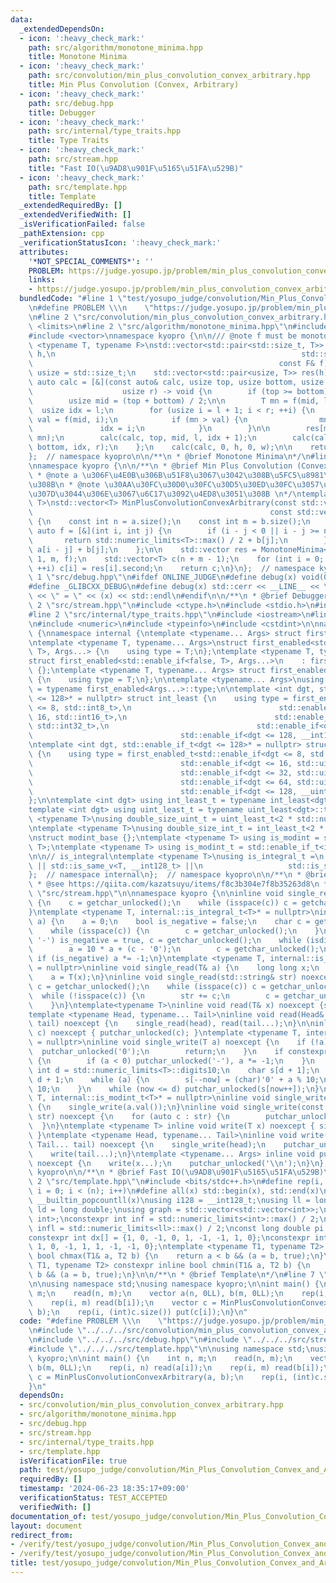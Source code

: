 ```yaml
---
data:
  _extendedDependsOn:
  - icon: ':heavy_check_mark:'
    path: src/algorithm/monotone_minima.hpp
    title: Monotone Minima
  - icon: ':heavy_check_mark:'
    path: src/convolution/min_plus_convolution_convex_arbitrary.hpp
    title: Min Plus Convolution (Convex, Arbitrary)
  - icon: ':heavy_check_mark:'
    path: src/debug.hpp
    title: Debugger
  - icon: ':heavy_check_mark:'
    path: src/internal/type_traits.hpp
    title: Type Traits
  - icon: ':heavy_check_mark:'
    path: src/stream.hpp
    title: "Fast IO(\u9AD8\u901F\u5165\u51FA\u529B)"
  - icon: ':heavy_check_mark:'
    path: src/template.hpp
    title: Template
  _extendedRequiredBy: []
  _extendedVerifiedWith: []
  _isVerificationFailed: false
  _pathExtension: cpp
  _verificationStatusIcon: ':heavy_check_mark:'
  attributes:
    '*NOT_SPECIAL_COMMENTS*': ''
    PROBLEM: https://judge.yosupo.jp/problem/min_plus_convolution_convex_arbitrary
    links:
    - https://judge.yosupo.jp/problem/min_plus_convolution_convex_arbitrary
  bundledCode: "#line 1 \"test/yosupo_judge/convolution/Min_Plus_Convolution_Convex_and_Arbitrary.test.cpp\"\
    \n#define PROBLEM \\\n    \"https://judge.yosupo.jp/problem/min_plus_convolution_convex_arbitrary\"\
    \n#line 2 \"src/convolution/min_plus_convolution_convex_arbitrary.hpp\"\n#include\
    \ <limits>\n#line 2 \"src/algorithm/monotone_minima.hpp\"\n#include <utility>\n\
    #include <vector>\nnamespace kyopro {\n\n/// @note f must be monotone\ntemplate\
    \ <typename T, typename F>\nstd::vector<std::pair<std::size_t, T>> MonotoneMinima(std::size_t\
    \ h,\n                                                       std::size_t w,\n\
    \                                                       const F& f) {\n    using\
    \ usize = std::size_t;\n    std::vector<std::pair<usize, T>> res(h);\n\n    const\
    \ auto calc = [&](const auto& calc, usize top, usize bottom, usize l,\n      \
    \                    usize r) -> void {\n        if (top >= bottom) return;\n\n\
    \        usize mid = (top + bottom) / 2;\n\n        T mn = f(mid, l);\n      \
    \  usize idx = l;\n        for (usize i = l + 1; i < r; ++i) {\n            T\
    \ val = f(mid, i);\n            if (mn > val) {\n                mn = val;\n \
    \               idx = i;\n            }\n        }\n\n        res[mid] = std::pair(idx,\
    \ mn);\n        calc(calc, top, mid, l, idx + 1);\n        calc(calc, mid + 1,\
    \ bottom, idx, r);\n    };\n    calc(calc, 0, h, 0, w);\n\n    return res;\n}\n\
    };  // namespace kyopro\n\n/**\n * @brief Monotone Minima\n*/\n#line 4 \"src/convolution/min_plus_convolution_convex_arbitrary.hpp\"\
    \nnamespace kyopro {\n\n/**\n * @brief Min Plus Convolution (Convex, Arbitrary)\n\
    \ * @note a \u306F\u4E0B\u306B\u51F8\u3067\u3042\u308B\u5FC5\u8981\u304C\u3042\
    \u308B\n * @note \u30AA\u30FC\u30D0\u30FC\u30D5\u30ED\u30FC\u3057\u304C\u3061\u3063\
    \u307D\u3044\u306E\u3067\u6C17\u3092\u4ED8\u3051\u308B \n*/\ntemplate <typename\
    \ T>\nstd::vector<T> MinPlusConvolutionConvexArbitrary(const std::vector<T>& a,\n\
    \                                                     const std::vector<T>& b)\
    \ {\n    const int n = a.size();\n    const int m = b.size();\n    \n    const\
    \ auto f = [&](int i, int j) {\n        if (i - j < 0 || i - j >= n) {\n     \
    \       return std::numeric_limits<T>::max() / 2 + b[j];\n        }\n        return\
    \ a[i - j] + b[j];\n    };\n\n    std::vector res = MonotoneMinima<T>(n + m -\
    \ 1, m, f);\n    std::vector<T> c(n + m - 1);\n    for (int i = 0; i < (int)c.size();\
    \ ++i) c[i] = res[i].second;\n    return c;\n}\n};  // namespace kyopro\n#line\
    \ 1 \"src/debug.hpp\"\n#ifdef ONLINE_JUDGE\n#define debug(x) void(0)\n#else\n\
    #define _GLIBCXX_DEBUG\n#define debug(x) std::cerr << __LINE__ << \" : \" << #x\
    \ << \" = \" << (x) << std::endl\n#endif\n\n/**\n * @brief Debugger\n*/\n#line\
    \ 2 \"src/stream.hpp\"\n#include <ctype.h>\n#include <stdio.h>\n#include <string>\n\
    #line 2 \"src/internal/type_traits.hpp\"\n#include <iostream>\n#line 4 \"src/internal/type_traits.hpp\"\
    \n#include <numeric>\n#include <typeinfo>\n#include <cstdint>\n\nnamespace kyopro\
    \ {\nnamespace internal {\ntemplate <typename... Args> struct first_enabled {};\n\
    \ntemplate <typename T, typename... Args>\nstruct first_enabled<std::enable_if<true,\
    \ T>, Args...> {\n    using type = T;\n};\ntemplate <typename T, typename... Args>\n\
    struct first_enabled<std::enable_if<false, T>, Args...>\n    : first_enabled<Args...>\
    \ {};\ntemplate <typename T, typename... Args> struct first_enabled<T, Args...>\
    \ {\n    using type = T;\n};\n\ntemplate <typename... Args>\nusing first_enabled_t\
    \ = typename first_enabled<Args...>::type;\n\ntemplate <int dgt, std::enable_if_t<dgt\
    \ <= 128>* = nullptr> struct int_least {\n    using type = first_enabled_t<std::enable_if<dgt\
    \ <= 8, std::int8_t>,\n                                 std::enable_if<dgt <=\
    \ 16, std::int16_t>,\n                                 std::enable_if<dgt <= 32,\
    \ std::int32_t>,\n                                 std::enable_if<dgt <= 64, std::int64_t>,\n\
    \                                 std::enable_if<dgt <= 128, __int128_t>>;\n};\n\
    \ntemplate <int dgt, std::enable_if_t<dgt <= 128>* = nullptr> struct uint_least\
    \ {\n    using type = first_enabled_t<std::enable_if<dgt <= 8, std::uint8_t>,\n\
    \                                 std::enable_if<dgt <= 16, std::uint16_t>,\n\
    \                                 std::enable_if<dgt <= 32, std::uint32_t>,\n\
    \                                 std::enable_if<dgt <= 64, std::uint64_t>,\n\
    \                                 std::enable_if<dgt <= 128, __uint128_t>>;\n\
    };\n\ntemplate <int dgt> using int_least_t = typename int_least<dgt>::type;\n\
    template <int dgt> using uint_least_t = typename uint_least<dgt>::type;\n\ntemplate\
    \ <typename T>\nusing double_size_uint_t = uint_least_t<2 * std::numeric_limits<T>::digits>;\n\
    \ntemplate <typename T>\nusing double_size_int_t = int_least_t<2 * std::numeric_limits<T>::digits>;\n\
    \nstruct modint_base {};\ntemplate <typename T> using is_modint = std::is_base_of<modint_base,\
    \ T>;\ntemplate <typename T> using is_modint_t = std::enable_if_t<is_modint<T>::value>;\n\
    \n\n// is_integral\ntemplate <typename T>\nusing is_integral_t =\n    std::enable_if_t<std::is_integral_v<T>\
    \ || std::is_same_v<T, __int128_t> ||\n                   std::is_same_v<T, __uint128_t>>;\n\
    };  // namespace internal\n};  // namespace kyopro\n\n/**\n * @brief Type Traits\n\
    \ * @see https://qiita.com/kazatsuyu/items/f8c3b304e7f8b35263d8\n */\n#line 6\
    \ \"src/stream.hpp\"\n\nnamespace kyopro {\n\ninline void single_read(char& c)\
    \ {\n    c = getchar_unlocked();\n    while (isspace(c)) c = getchar_unlocked();\n\
    }\ntemplate <typename T, internal::is_integral_t<T>* = nullptr>\ninline void single_read(T&\
    \ a) {\n    a = 0;\n    bool is_negative = false;\n    char c = getchar_unlocked();\n\
    \    while (isspace(c)) {\n        c = getchar_unlocked();\n    }\n    if (c ==\
    \ '-') is_negative = true, c = getchar_unlocked();\n    while (isdigit(c)) {\n\
    \        a = 10 * a + (c - '0');\n        c = getchar_unlocked();\n    }\n   \
    \ if (is_negative) a *= -1;\n}\ntemplate <typename T, internal::is_modint_t<T>*\
    \ = nullptr>\ninline void single_read(T& a) {\n    long long x;\n    single_read(x);\n\
    \    a = T(x);\n}\ninline void single_read(std::string& str) noexcept {\n    char\
    \ c = getchar_unlocked();\n    while (isspace(c)) c = getchar_unlocked();\n  \
    \  while (!isspace(c)) {\n        str += c;\n        c = getchar_unlocked();\n\
    \    }\n}\ntemplate<typename T>\ninline void read(T& x) noexcept {single_read(x);}\n\
    template <typename Head, typename... Tail>\ninline void read(Head& head, Tail&...\
    \ tail) noexcept {\n    single_read(head), read(tail...);\n}\n\ninline void single_write(char\
    \ c) noexcept { putchar_unlocked(c); }\ntemplate <typename T, internal::is_integral_t<T>*\
    \ = nullptr>\ninline void single_write(T a) noexcept {\n    if (!a) {\n      \
    \  putchar_unlocked('0');\n        return;\n    }\n    if constexpr (std::is_signed_v<T>)\
    \ {\n        if (a < 0) putchar_unlocked('-'), a *= -1;\n    }\n    constexpr\
    \ int d = std::numeric_limits<T>::digits10;\n    char s[d + 1];\n    int now =\
    \ d + 1;\n    while (a) {\n        s[--now] = (char)'0' + a % 10;\n        a /=\
    \ 10;\n    }\n    while (now <= d) putchar_unlocked(s[now++]);\n}\ntemplate <typename\
    \ T, internal::is_modint_t<T>* = nullptr>\ninline void single_write(T a) noexcept\
    \ {\n    single_write(a.val());\n}\ninline void single_write(const std::string&\
    \ str) noexcept {\n    for (auto c : str) {\n        putchar_unlocked(c);\n  \
    \  }\n}\ntemplate <typename T> inline void write(T x) noexcept { single_write(x);\
    \ }\ntemplate <typename Head, typename... Tail>\ninline void write(Head head,\
    \ Tail... tail) noexcept {\n    single_write(head);\n    putchar_unlocked(' ');\n\
    \    write(tail...);\n}\ntemplate <typename... Args> inline void put(Args... x)\
    \ noexcept {\n    write(x...);\n    putchar_unlocked('\\n');\n}\n};  // namespace\
    \ kyopro\n\n/**\n * @brief Fast IO(\u9AD8\u901F\u5165\u51FA\u529B)\n */\n#line\
    \ 2 \"src/template.hpp\"\n#include <bits/stdc++.h>\n#define rep(i, n) for (int\
    \ i = 0; i < (n); i++)\n#define all(x) std::begin(x), std::end(x)\n#define popcount(x)\
    \ __builtin_popcountll(x)\nusing i128 = __int128_t;\nusing ll = long long;\nusing\
    \ ld = long double;\nusing graph = std::vector<std::vector<int>>;\nusing P = std::pair<int,\
    \ int>;\nconstexpr int inf = std::numeric_limits<int>::max() / 2;\nconstexpr ll\
    \ infl = std::numeric_limits<ll>::max() / 2;\nconst long double pi = acosl(-1);\n\
    constexpr int dx[] = {1, 0, -1, 0, 1, -1, -1, 1, 0};\nconstexpr int dy[] = {0,\
    \ 1, 0, -1, 1, 1, -1, -1, 0};\ntemplate <typename T1, typename T2> constexpr inline\
    \ bool chmax(T1& a, T2 b) {\n    return a < b && (a = b, true);\n}\ntemplate <typename\
    \ T1, typename T2> constexpr inline bool chmin(T1& a, T2 b) {\n    return a >\
    \ b && (a = b, true);\n}\n\n/**\n * @brief Template\n*/\n#line 7 \"test/yosupo_judge/convolution/Min_Plus_Convolution_Convex_and_Arbitrary.test.cpp\"\
    \n\nusing namespace std;\nusing namespace kyopro;\n\nint main() {\n    int n,\
    \ m;\n    read(n, m);\n    vector a(n, 0LL), b(m, 0LL);\n    rep(i, n) read(a[i]);\n\
    \    rep(i, m) read(b[i]);\n    vector c = MinPlusConvolutionConvexArbitrary(a,\
    \ b);\n    rep(i, (int)c.size()) put(c[i]);\n}\n"
  code: "#define PROBLEM \\\n    \"https://judge.yosupo.jp/problem/min_plus_convolution_convex_arbitrary\"\
    \n#include \"../../../src/convolution/min_plus_convolution_convex_arbitrary.hpp\"\
    \n#include \"../../../src/debug.hpp\"\n#include \"../../../src/stream.hpp\"\n\
    #include \"../../../src/template.hpp\"\n\nusing namespace std;\nusing namespace\
    \ kyopro;\n\nint main() {\n    int n, m;\n    read(n, m);\n    vector a(n, 0LL),\
    \ b(m, 0LL);\n    rep(i, n) read(a[i]);\n    rep(i, m) read(b[i]);\n    vector\
    \ c = MinPlusConvolutionConvexArbitrary(a, b);\n    rep(i, (int)c.size()) put(c[i]);\n\
    }\n"
  dependsOn:
  - src/convolution/min_plus_convolution_convex_arbitrary.hpp
  - src/algorithm/monotone_minima.hpp
  - src/debug.hpp
  - src/stream.hpp
  - src/internal/type_traits.hpp
  - src/template.hpp
  isVerificationFile: true
  path: test/yosupo_judge/convolution/Min_Plus_Convolution_Convex_and_Arbitrary.test.cpp
  requiredBy: []
  timestamp: '2024-06-23 18:35:17+09:00'
  verificationStatus: TEST_ACCEPTED
  verifiedWith: []
documentation_of: test/yosupo_judge/convolution/Min_Plus_Convolution_Convex_and_Arbitrary.test.cpp
layout: document
redirect_from:
- /verify/test/yosupo_judge/convolution/Min_Plus_Convolution_Convex_and_Arbitrary.test.cpp
- /verify/test/yosupo_judge/convolution/Min_Plus_Convolution_Convex_and_Arbitrary.test.cpp.html
title: test/yosupo_judge/convolution/Min_Plus_Convolution_Convex_and_Arbitrary.test.cpp
---
```

